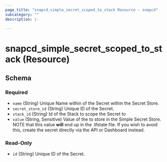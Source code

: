 ```yaml
---
page_title: "snapcd_simple_secret_scoped_to_stack Resource - snapcd"
subcategory: ""
description: |-
  
---
```


# snapcd_simple_secret_scoped_to_stack (Resource)






<!-- schema generated by tfplugindocs -->
## Schema

### Required

- `name` (String) Unique Name within of the Secret within the Secret Store.
- `secret_store_id` (String) Unique ID of the Secret.
- `stack_id` (String) Id of the Stack to scope the Secret to
- `value` (String, Sensitive) Value of the to store in the Simple Secret Store. NOTE that this value **will** end up in the .tfstate file. If you wish to avoid this, create the secret directly via the API or Dashboard instead.

### Read-Only

- `id` (String) Unique ID of the Secret.
